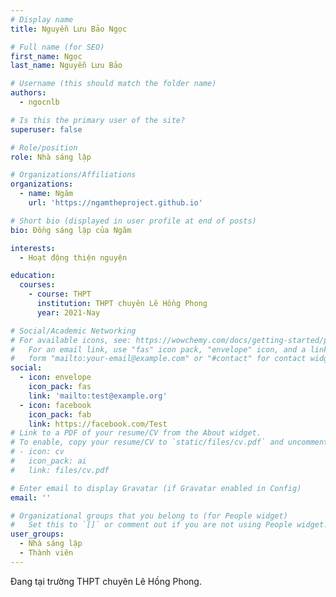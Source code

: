 ```yaml
---
# Display name
title: Nguyễn Lưu Bảo Ngọc

# Full name (for SEO)
first_name: Ngọc
last_name: Nguyễn Lưu Bảo

# Username (this should match the folder name)
authors:
  - ngocnlb

# Is this the primary user of the site?
superuser: false

# Role/position
role: Nhà sáng lập

# Organizations/Affiliations
organizations:
  - name: Ngăm
    url: 'https://ngamtheproject.github.io'

# Short bio (displayed in user profile at end of posts)
bio: Đồng sáng lập của Ngăm

interests:
  - Hoạt động thiện nguyện

education:
  courses:
    - course: THPT
      institution: THPT chuyên Lê Hồng Phong
      year: 2021-Nay

# Social/Academic Networking
# For available icons, see: https://wowchemy.com/docs/getting-started/page-builder/#icons
#   For an email link, use "fas" icon pack, "envelope" icon, and a link in the
#   form "mailto:your-email@example.com" or "#contact" for contact widget.
social:
  - icon: envelope
    icon_pack: fas
    link: 'mailto:test@example.org'
  - icon: facebook
    icon_pack: fab
    link: https://facebook.com/Test
# Link to a PDF of your resume/CV from the About widget.
# To enable, copy your resume/CV to `static/files/cv.pdf` and uncomment the lines below.
# - icon: cv
#   icon_pack: ai
#   link: files/cv.pdf

# Enter email to display Gravatar (if Gravatar enabled in Config)
email: ''

# Organizational groups that you belong to (for People widget)
#   Set this to `[]` or comment out if you are not using People widget.
user_groups:
  - Nhà sáng lập
  - Thành viên
---
```


Đang tại trường THPT chuyên Lê Hồng Phong.
